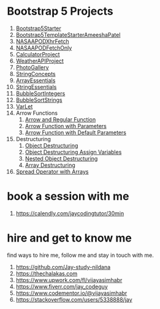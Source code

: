 # Bootstrap 5 Projects

1. [Bootstrap5Starter](Bootstrap5Starter)
1. [Bootstrap5TemplateStarterAmeeshaPatel](Bootstrap5TemplateStarterAmeeshaPatel)
1. [NASAAPODXhrFetch](NASAAPODXhrFetch)
1. [NASAAPODFetchOnly](NASAAPODFetchOnly)
1. [CalculatorProject](CalculatorProject)
1. [WeatherAPIProject](WeatherAPIProject)
1. [PhotoGallery](PhotoGallery)
1. [StringConcepts](StringConcepts)
1. [ArrayEssentials](ArrayEssentialsDec10th2024)
1. [StringEssentials](StringEssentialsDec10th2024)
1. [BubbleSortIntegers](BubbleSortIntegersDec10th2024)
1. [BubbleSortStrings](BubbleSortStringsDec10th2024)
1. [VarLet](VarLetJan142025)
1. Arrow Functions
    1. [Arrow and Regular Function](ArrowJan142025)
    1. [Arrow Function with Parameters](ArrowJan142025b)
    1. [Arrow Function with Default Parameters](ArrowJan142025c)
1. Destructuring
    1. [Object Destructuring](DestructuringJan172025)
    1. [Object Destructuring Assign Variables](DestructuringJan172025b)
    1. [Nested Object Destructuring](DestructuringJan172025c)
    1. [Array Destructuring](DestructuringJan172025d)
1. [Spread Operator with Arrays](SpreadOperatorArraysJan172025)

# book a session with me

1. https://calendly.com/jaycodingtutor/30min

# hire and get to know me

find ways to hire me, follow me and stay in touch with me.

1. https://github.com/Jay-study-nildana
1. https://thechalakas.com
1. https://www.upwork.com/fl/vijayasimhabr
1. https://www.fiverr.com/jay_codeguy
1. https://www.codementor.io/@vijayasimhabr
1. https://stackoverflow.com/users/5338888/jay